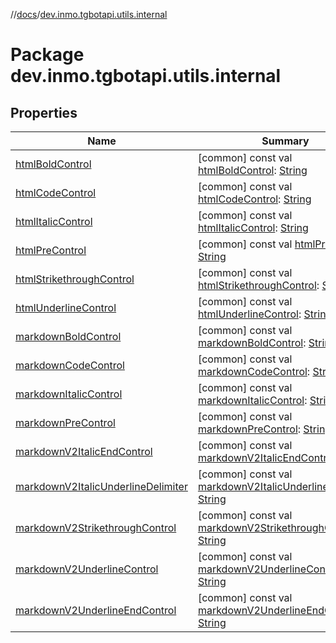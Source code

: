 //[docs](../../index.md)/[dev.inmo.tgbotapi.utils.internal](index.md)



# Package dev.inmo.tgbotapi.utils.internal  


## Properties  
  
|  Name |  Summary | 
|---|---|
| <a name="dev.inmo.tgbotapi.utils.internal//htmlBoldControl/#/PointingToDeclaration/"></a>[htmlBoldControl](html-bold-control.md)| <a name="dev.inmo.tgbotapi.utils.internal//htmlBoldControl/#/PointingToDeclaration/"></a> [common] const val [htmlBoldControl](html-bold-control.md): [String](https://kotlinlang.org/api/latest/jvm/stdlib/kotlin/-string/index.html)   <br>|
| <a name="dev.inmo.tgbotapi.utils.internal//htmlCodeControl/#/PointingToDeclaration/"></a>[htmlCodeControl](html-code-control.md)| <a name="dev.inmo.tgbotapi.utils.internal//htmlCodeControl/#/PointingToDeclaration/"></a> [common] const val [htmlCodeControl](html-code-control.md): [String](https://kotlinlang.org/api/latest/jvm/stdlib/kotlin/-string/index.html)   <br>|
| <a name="dev.inmo.tgbotapi.utils.internal//htmlItalicControl/#/PointingToDeclaration/"></a>[htmlItalicControl](html-italic-control.md)| <a name="dev.inmo.tgbotapi.utils.internal//htmlItalicControl/#/PointingToDeclaration/"></a> [common] const val [htmlItalicControl](html-italic-control.md): [String](https://kotlinlang.org/api/latest/jvm/stdlib/kotlin/-string/index.html)   <br>|
| <a name="dev.inmo.tgbotapi.utils.internal//htmlPreControl/#/PointingToDeclaration/"></a>[htmlPreControl](html-pre-control.md)| <a name="dev.inmo.tgbotapi.utils.internal//htmlPreControl/#/PointingToDeclaration/"></a> [common] const val [htmlPreControl](html-pre-control.md): [String](https://kotlinlang.org/api/latest/jvm/stdlib/kotlin/-string/index.html)   <br>|
| <a name="dev.inmo.tgbotapi.utils.internal//htmlStrikethroughControl/#/PointingToDeclaration/"></a>[htmlStrikethroughControl](html-strikethrough-control.md)| <a name="dev.inmo.tgbotapi.utils.internal//htmlStrikethroughControl/#/PointingToDeclaration/"></a> [common] const val [htmlStrikethroughControl](html-strikethrough-control.md): [String](https://kotlinlang.org/api/latest/jvm/stdlib/kotlin/-string/index.html)   <br>|
| <a name="dev.inmo.tgbotapi.utils.internal//htmlUnderlineControl/#/PointingToDeclaration/"></a>[htmlUnderlineControl](html-underline-control.md)| <a name="dev.inmo.tgbotapi.utils.internal//htmlUnderlineControl/#/PointingToDeclaration/"></a> [common] const val [htmlUnderlineControl](html-underline-control.md): [String](https://kotlinlang.org/api/latest/jvm/stdlib/kotlin/-string/index.html)   <br>|
| <a name="dev.inmo.tgbotapi.utils.internal//markdownBoldControl/#/PointingToDeclaration/"></a>[markdownBoldControl](markdown-bold-control.md)| <a name="dev.inmo.tgbotapi.utils.internal//markdownBoldControl/#/PointingToDeclaration/"></a> [common] const val [markdownBoldControl](markdown-bold-control.md): [String](https://kotlinlang.org/api/latest/jvm/stdlib/kotlin/-string/index.html)   <br>|
| <a name="dev.inmo.tgbotapi.utils.internal//markdownCodeControl/#/PointingToDeclaration/"></a>[markdownCodeControl](markdown-code-control.md)| <a name="dev.inmo.tgbotapi.utils.internal//markdownCodeControl/#/PointingToDeclaration/"></a> [common] const val [markdownCodeControl](markdown-code-control.md): [String](https://kotlinlang.org/api/latest/jvm/stdlib/kotlin/-string/index.html)   <br>|
| <a name="dev.inmo.tgbotapi.utils.internal//markdownItalicControl/#/PointingToDeclaration/"></a>[markdownItalicControl](markdown-italic-control.md)| <a name="dev.inmo.tgbotapi.utils.internal//markdownItalicControl/#/PointingToDeclaration/"></a> [common] const val [markdownItalicControl](markdown-italic-control.md): [String](https://kotlinlang.org/api/latest/jvm/stdlib/kotlin/-string/index.html)   <br>|
| <a name="dev.inmo.tgbotapi.utils.internal//markdownPreControl/#/PointingToDeclaration/"></a>[markdownPreControl](markdown-pre-control.md)| <a name="dev.inmo.tgbotapi.utils.internal//markdownPreControl/#/PointingToDeclaration/"></a> [common] const val [markdownPreControl](markdown-pre-control.md): [String](https://kotlinlang.org/api/latest/jvm/stdlib/kotlin/-string/index.html)   <br>|
| <a name="dev.inmo.tgbotapi.utils.internal//markdownV2ItalicEndControl/#/PointingToDeclaration/"></a>[markdownV2ItalicEndControl](markdown-v2-italic-end-control.md)| <a name="dev.inmo.tgbotapi.utils.internal//markdownV2ItalicEndControl/#/PointingToDeclaration/"></a> [common] const val [markdownV2ItalicEndControl](markdown-v2-italic-end-control.md): [String](https://kotlinlang.org/api/latest/jvm/stdlib/kotlin/-string/index.html)   <br>|
| <a name="dev.inmo.tgbotapi.utils.internal//markdownV2ItalicUnderlineDelimiter/#/PointingToDeclaration/"></a>[markdownV2ItalicUnderlineDelimiter](markdown-v2-italic-underline-delimiter.md)| <a name="dev.inmo.tgbotapi.utils.internal//markdownV2ItalicUnderlineDelimiter/#/PointingToDeclaration/"></a> [common] const val [markdownV2ItalicUnderlineDelimiter](markdown-v2-italic-underline-delimiter.md): [String](https://kotlinlang.org/api/latest/jvm/stdlib/kotlin/-string/index.html)   <br>|
| <a name="dev.inmo.tgbotapi.utils.internal//markdownV2StrikethroughControl/#/PointingToDeclaration/"></a>[markdownV2StrikethroughControl](markdown-v2-strikethrough-control.md)| <a name="dev.inmo.tgbotapi.utils.internal//markdownV2StrikethroughControl/#/PointingToDeclaration/"></a> [common] const val [markdownV2StrikethroughControl](markdown-v2-strikethrough-control.md): [String](https://kotlinlang.org/api/latest/jvm/stdlib/kotlin/-string/index.html)   <br>|
| <a name="dev.inmo.tgbotapi.utils.internal//markdownV2UnderlineControl/#/PointingToDeclaration/"></a>[markdownV2UnderlineControl](markdown-v2-underline-control.md)| <a name="dev.inmo.tgbotapi.utils.internal//markdownV2UnderlineControl/#/PointingToDeclaration/"></a> [common] const val [markdownV2UnderlineControl](markdown-v2-underline-control.md): [String](https://kotlinlang.org/api/latest/jvm/stdlib/kotlin/-string/index.html)   <br>|
| <a name="dev.inmo.tgbotapi.utils.internal//markdownV2UnderlineEndControl/#/PointingToDeclaration/"></a>[markdownV2UnderlineEndControl](markdown-v2-underline-end-control.md)| <a name="dev.inmo.tgbotapi.utils.internal//markdownV2UnderlineEndControl/#/PointingToDeclaration/"></a> [common] const val [markdownV2UnderlineEndControl](markdown-v2-underline-end-control.md): [String](https://kotlinlang.org/api/latest/jvm/stdlib/kotlin/-string/index.html)   <br>|


